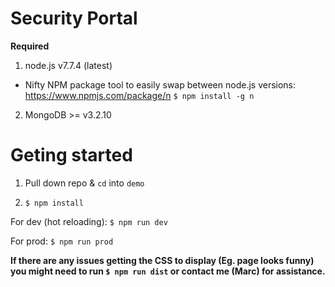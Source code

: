 # Security Portal

**Required**

1. node.js v7.7.4 (latest)
  * Nifty NPM package tool to easily swap between node.js versions: https://www.npmjs.com/package/n `$ npm install -g n`
2. MongoDB >= v3.2.10

# Geting started

1. Pull down repo & `cd` into `demo`

2. `$ npm install`

For dev (hot reloading): `$ npm run dev`

For prod: `$ npm run prod`

**If there are any issues getting the CSS to display (Eg. page looks funny) you might need to run `$ npm run dist` or contact me (Marc) for assistance.**

